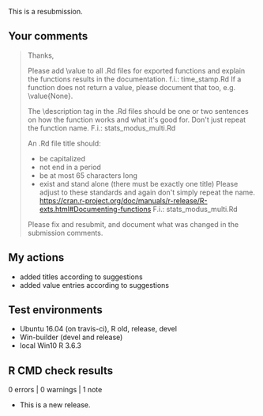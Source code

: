 This is a resubmission. 


## Your comments

> Thanks,
> 
> Please add \value to all .Rd files for exported functions and explain
> the functions results in the documentation.
> f.i.: time_stamp.Rd
> If a function does not return a value, please document that too, e.g.
> \value{None}.
> 
> The \description tag in the .Rd files should be one or two sentences on
> how the function works and what it's good for. Don't just repeat the
> function name.
> F.i.: stats_modus_multi.Rd
> 
> An .Rd file title should:
> - be capitalized
> - not end in a period
> - be at most 65 characters long
> - exist and stand alone (there must be exactly one title)
> Please adjust to these standards and again don't simply repeat the name.
> https://cran.r-project.org/doc/manuals/r-release/R-exts.html#Documenting-functions
> F.i.: stats_modus_multi.Rd
> 
> Please fix and resubmit, and document what was changed in the submission
> comments.



## My actions

- added titles according to suggestions
- added value entries according to suggestions



## Test environments

* Ubuntu 16.04 (on travis-ci), R old, release, devel
* Win-builder (devel and release)
* local Win10 R 3.6.3


## R CMD check results

0 errors | 0 warnings | 1 note

* This is a new release.
